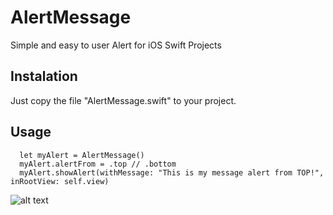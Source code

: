 # AlertMessage
Simple and easy to user Alert for iOS Swift Projects

## Instalation

Just copy the file "AlertMessage.swift" to your project.

## Usage

```
  let myAlert = AlertMessage()
  myAlert.alertFrom = .top // .bottom
  myAlert.showAlert(withMessage: "This is my message alert from TOP!", inRootView: self.view)
```

![alt text](https://raw.githubusercontent.com/username/projectname/branch/path/to/img.png)
